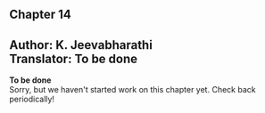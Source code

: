 ## Chapter 14
Author: K. Jeevabharathi  
Translator: **To be done**
---  
**To be done**  
Sorry, but we haven't started work on this chapter yet. Check back periodically!